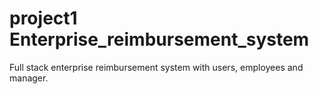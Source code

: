 # project1  Enterprise_reimbursement_system

Full stack enterprise reimbursement system with users, employees and manager.